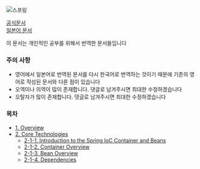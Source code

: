 ![스프링](https://www.pngkey.com/png/detail/346-3466483_spring-logo-spring-framework.png)  

[공식문서](https://docs.spring.io/spring/docs/current/spring-framework-reference/)  
[일본어 문서](https://spring.pleiades.io/spring/docs/current/spring-framework-reference/)

이 문서는 개인적인 공부를 위해서 번역한 문서들입니다

### 주의 사항
- 영어에서 일본어로 번역된 문서를 다시 한국어로 번역하는 것이기 때문에 기존의 영어로 작성된 문서와 다른 점이 있습니다
- 오역이나 의역이 많이 존재합니다. 댓글로 남겨주시면 최대한 수정하겠습니다
- 오탈자가 많이 존재합니다. 댓글로 남겨주시면 최대한 수정하겠습니다

### 목차
- [1. Overview](https://hsik0225.github.io/spring%20framework/1.-Overview/)
- [2. Core Technologies](https://hsik0225.github.io/spring%20framework/2.-Core-Technologies/)    
    - [2-1-1. Introduction to the Spring IoC Container and Beans](https://hsik0225.github.io/spring%20framework/2-1-1.-Introduction-to-the-Spring-IoC-Container-and-Beans/)
    - [2-1-2. Container Overview](https://hsik0225.github.io/spring%20framework/2-1-2.-Container-Overview/)
    - [2-1-3. Bean Overview](https://hsik0225.github.io/spring%20framework/2-1-3.-Bean-Overview/)
    - [2-1-4. Dependencies](https://hsik0225.github.io/spring%20framework/2-1-4.-Dependencies/)